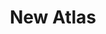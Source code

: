 ---
layout: page
title: New Atlas
description: Researchers build a smart case to control your phone with no wires or Bluetooth required
img: assets/img/logo/newatlas.png
redirect: https://newatlas.com/vidgets-smartphone-case/60166/
importance: 3
category: Vidgets
---